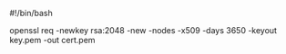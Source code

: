 #!/bin/bash

openssl req -newkey rsa:2048 -new -nodes -x509 -days 3650 -keyout key.pem -out cert.pem
